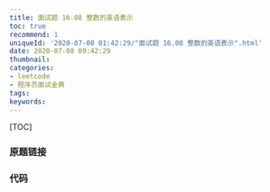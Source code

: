 ```yaml
---
title: 面试题 16.08 整数的英语表示
toc: true
recommend: 1
uniqueId: '2020-07-08 01:42:29/"面试题 16.08 整数的英语表示".html'
date: 2020-07-08 09:42:29
thumbnail:
categories:
- leetcode
- 程序员面试金典
tags:
keywords:
---
```


[TOC]

<!--more-->

### 原题链接



### 代码

```python

```

